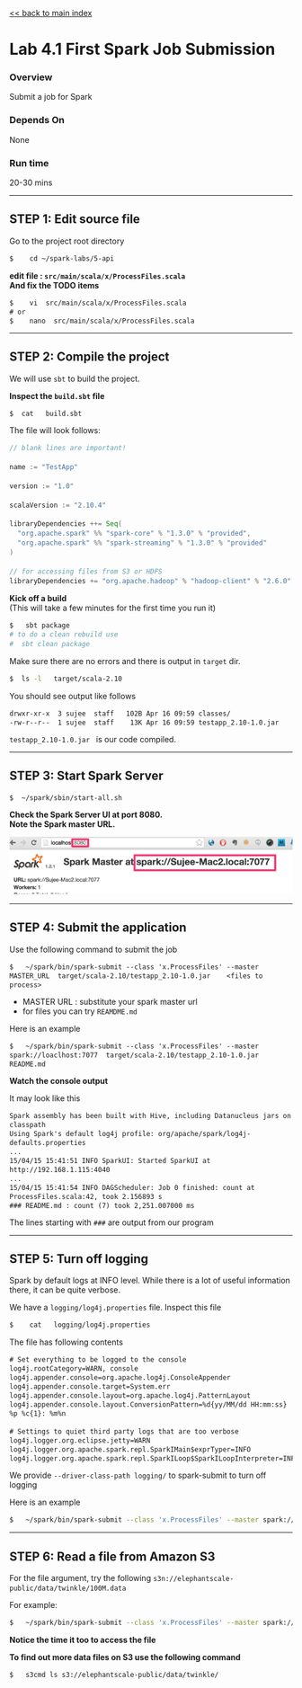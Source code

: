 [<< back to main index](../README.md)

Lab 4.1 First Spark Job Submission
==================================

### Overview
Submit a job for Spark

### Depends On 
None

### Run time
20-30 mins


---------------------
STEP 1: Edit source file
---------------------
Go to the project root directory
```bash
$    cd ~/spark-labs/5-api
```

**edit file : `src/main/scala/x/ProcessFiles.scala`**  
**And fix the TODO items**

```
$    vi  src/main/scala/x/ProcessFiles.scala
# or 
$    nano  src/main/scala/x/ProcessFiles.scala
```


--------------------------
STEP 2: Compile the project
--------------------------
We will use `sbt` to build the project.  

**Inspect the `build.sbt` file**
```bash
$  cat   build.sbt
```

The file will look follows:
```scala
// blank lines are important!

name := "TestApp"

version := "1.0"

scalaVersion := "2.10.4"

libraryDependencies ++= Seq(
  "org.apache.spark" %% "spark-core" % "1.3.0" % "provided",
  "org.apache.spark" %% "spark-streaming" % "1.3.0" % "provided"
)

// for accessing files from S3 or HDFS
libraryDependencies += "org.apache.hadoop" % "hadoop-client" % "2.6.0" exclude("com.google.guava", "guava")


```

**Kick off a build**  
(This will take a few minutes for the first time you run it)
```bash
$   sbt package
# to do a clean rebuild use
#  sbt clean package
```

Make sure there are no errors and there is output in `target` dir.
```bash
$  ls -l   target/scala-2.10
```
You should see output like follows
```
drwxr-xr-x  3 sujee  staff   102B Apr 16 09:59 classes/
-rw-r--r--  1 sujee  staff    13K Apr 16 09:59 testapp_2.10-1.0.jar
```

`testapp_2.10-1.0.jar `  is our code compiled.
 
--------------------------
STEP 3: Start Spark Server
--------------------------
```
$  ~/spark/sbin/start-all.sh
```

**Check the Spark Server UI at port 8080.**  
**Note the Spark master URL.**  

![Spark Master UI](../images/5.1b.png)


----------------
STEP 4: Submit the application
----------------
Use the following command to submit the job
```
$   ~/spark/bin/spark-submit --class 'x.ProcessFiles' --master MASTER_URL  target/scala-2.10/testapp_2.10-1.0.jar    <files to process>
```
* MASTER URL : substitute your spark master url
* for files you can try `REAMDME.md`

Here is an example
```
$   ~/spark/bin/spark-submit --class 'x.ProcessFiles' --master spark://loaclhost:7077  target/scala-2.10/testapp_2.10-1.0.jar    README.md
```

**Watch the console output**

It may look like this
```
Spark assembly has been built with Hive, including Datanucleus jars on classpath
Using Spark's default log4j profile: org/apache/spark/log4j-defaults.properties
...
15/04/15 15:41:51 INFO SparkUI: Started SparkUI at http://192.168.1.115:4040
...
15/04/15 15:41:54 INFO DAGScheduler: Job 0 finished: count at ProcessFiles.scala:42, took 2.156893 s
### README.md : count (7) took 2,251.007000 ms
```

The lines starting with `###` are output from our program

-------------------------
STEP 5:  Turn off logging
-------------------------
Spark by default logs at INFO level.  While there is a lot of useful information there, it can be quite verbose.

We have a `logging/log4j.properties` file.  Inspect this file
```bash
$    cat   logging/log4j.properties
```

The file has following contents
```
# Set everything to be logged to the console
log4j.rootCategory=WARN, console
log4j.appender.console=org.apache.log4j.ConsoleAppender
log4j.appender.console.target=System.err
log4j.appender.console.layout=org.apache.log4j.PatternLayout
log4j.appender.console.layout.ConversionPattern=%d{yy/MM/dd HH:mm:ss} %p %c{1}: %m%n

# Settings to quiet third party logs that are too verbose
log4j.logger.org.eclipse.jetty=WARN
log4j.logger.org.apache.spark.repl.SparkIMain$exprTyper=INFO
log4j.logger.org.apache.spark.repl.SparkILoop$SparkILoopInterpreter=INFO
```


We provide `--driver-class-path logging/`  to spark-submit to turn off logging

Here is an example
```bash
$   ~/spark/bin/spark-submit --class 'x.ProcessFiles' --master spark://loaclhost:7077  --driver-class-path logging/  target/scala-2.10/testapp_2.10-1.0.jar    README.md
```


-----------------------------------
STEP 6:  Read a file from Amazon S3
-----------------------------------
For the file argument, try the following `s3n://elephantscale-public/data/twinkle/100M.data`

For example:
```bash
$   ~/spark/bin/spark-submit --class 'x.ProcessFiles' --master spark://loaclhost:7077  --drive-class-path logging/  target/scala-2.10/testapp_2.10-1.0.jar    's3n://elephantscale-public/data/twinkle/100M.data'
```

**Notice the time it too to access the file**

**To find out more data files on S3 use the following command**
```bash
$   s3cmd ls s3://elephantscale-public/data/twinkle/
```